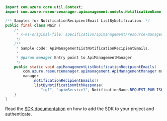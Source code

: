 ```java
import com.azure.core.util.Context;
import com.azure.resourcemanager.apimanagement.models.NotificationName;

/** Samples for NotificationRecipientEmail ListByNotification. */
public final class Main {
    /*
     * x-ms-original-file: specification/apimanagement/resource-manager/Microsoft.ApiManagement/stable/2021-08-01/examples/ApiManagementListNotificationRecipientEmails.json
     */
    /**
     * Sample code: ApiManagementListNotificationRecipientEmails.
     *
     * @param manager Entry point to ApiManagementManager.
     */
    public static void apiManagementListNotificationRecipientEmails(
        com.azure.resourcemanager.apimanagement.ApiManagementManager manager) {
        manager
            .notificationRecipientEmails()
            .listByNotificationWithResponse(
                "rg1", "apimService1", NotificationName.REQUEST_PUBLISHER_NOTIFICATION_MESSAGE, Context.NONE);
    }
}
```

Read the [SDK documentation](https://github.com/Azure/azure-sdk-for-java/blob/azure-resourcemanager-apimanagement_1.0.0-beta.3/sdk/apimanagement/azure-resourcemanager-apimanagement/README.md) on how to add the SDK to your project and authenticate.
